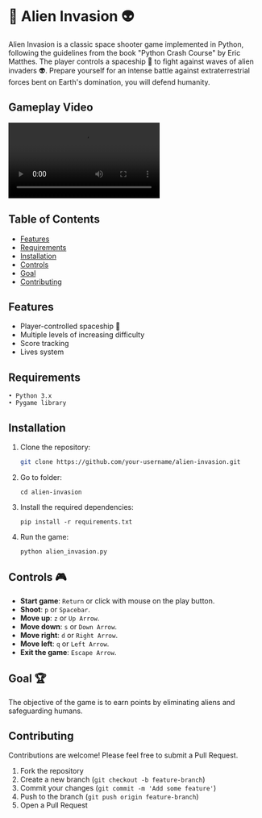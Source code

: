 # :rocket: Alien Invasion :alien:

Alien Invasion is a classic space shooter game implemented in Python, following the guidelines from the book "Python Crash Course" by Eric Matthes. The player controls a spaceship :rocket: to fight against waves of alien invaders :alien:.
Prepare yourself for an intense battle against extraterrestrial forces bent on Earth's domination, you will defend humanity.

## Gameplay Video

![Gameplay Video](https://github.com/Uyadsb/Alien-Invasion/blob/main/3f45e76552574ba69b5f1e1afcd3f673.mov)

## Table of Contents

   - [Features](#features)
   - [Requirements](#requirements)
   - [Installation](#installation)
   - [Controls](#controls)
   - [Goal](#goal)
   - [Contributing](#contributing)

## Features

   - Player-controlled spaceship :rocket:
   - Multiple levels of increasing difficulty
   - Score tracking
   - Lives system

## Requirements

    • Python 3.x
    • Pygame library

## Installation

   1. Clone the repository:
         ```bash
         git clone https://github.com/your-username/alien-invasion.git
      
   2. Go to folder:
         ```
         cd alien-invasion
      
   3. Install the required dependencies:
         ```
         pip install -r requirements.txt
      
   4.	Run the game:
         ```
         python alien_invasion.py
         ```

## Controls :video_game:

- **Start game**: `Return` or click with mouse on the play button.
- **Shoot**: `p` or `Spacebar`.
- **Move up**: `z` or `Up Arrow`.
- **Move down**: `s` or `Down Arrow`.
- **Move right**: `d` or `Right Arrow`.
- **Move left**: `q` or `Left Arrow`.
- **Exit the game**: `Escape Arrow`.

## Goal :trophy:

The objective of the game is to earn points by eliminating aliens and safeguarding humans.

## Contributing

Contributions are welcome! Please feel free to submit a Pull Request.

   1. Fork the repository
   2. Create a new branch (`git checkout -b feature-branch`)
   3. Commit your changes (`git commit -m 'Add some feature'`)
   4. Push to the branch (`git push origin feature-branch`)
   5. Open a Pull Request